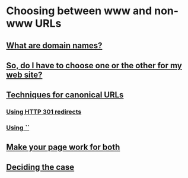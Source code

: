 # Choosing between www and non-www URLs

## [What are domain names?](https://developer.mozilla.org/en-US/docs/Web/HTTP/Basics_of_HTTP/Choosing_between_www_and_non-www_URLs#what_are_domain_names)

## [So, do I have to choose one or the other for my web site?](https://developer.mozilla.org/en-US/docs/Web/HTTP/Basics_of_HTTP/Choosing_between_www_and_non-www_URLs#so_do_i_have_to_choose_one_or_the_other_for_my_web_site)

## [Techniques for canonical URLs](https://developer.mozilla.org/en-US/docs/Web/HTTP/Basics_of_HTTP/Choosing_between_www_and_non-www_URLs#techniques_for_canonical_urls)

### [Using HTTP 301 redirects](https://developer.mozilla.org/en-US/docs/Web/HTTP/Basics_of_HTTP/Choosing_between_www_and_non-www_URLs#using_http_301_redirects)

### [Using *``*](https://developer.mozilla.org/en-US/docs/Web/HTTP/Basics_of_HTTP/Choosing_between_www_and_non-www_URLs#using_link_relcanonical)

## [Make your page work for both](https://developer.mozilla.org/en-US/docs/Web/HTTP/Basics_of_HTTP/Choosing_between_www_and_non-www_URLs#make_your_page_work_for_both)

## [Deciding the case](https://developer.mozilla.org/en-US/docs/Web/HTTP/Basics_of_HTTP/Choosing_between_www_and_non-www_URLs#deciding_the_case)